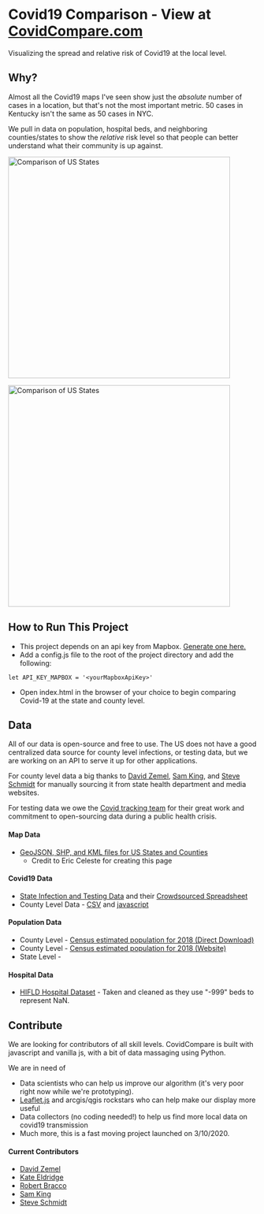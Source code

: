 # Covid19 Comparison - View at <a href="https://covidcompare.com" target="_blank">CovidCompare.com</a>

Visualizing the spread and relative risk of Covid19 at the local level.

## Why?

Almost all the Covid19 maps I've seen show just the *absolute* number of cases in a location, but that's not the most important metric. 50 cases in Kentucky isn't the same as 50 cases in NYC. 

We pull in data on population, hospital beds, and neighboring counties/states to show the *relative* risk level so that people can better understand what their community is up against. 

[<img src="images/states.jpg" alt="Comparison of US States" width=450/>](images/states.jpg)

[<img src="images/counties.jpg" alt="Comparison of US States" width=450/>](images/counties.jpg)

## How to Run This Project
- This project depends on an api key from Mapbox. [Generate one here.](https://docs.mapbox.com/help/how-mapbox-works/access-tokens/)
- Add a config.js file to the root of the project directory and add the following:

```
let API_KEY_MAPBOX = '<yourMapboxApiKey>'
```
- Open index.html in the browser of your choice to begin comparing Covid-19 at the state and county level.

## Data

All of our data is open-source and free to use. The US does not have a good centralized data source for county level infections, or testing data, but we are working on an API to serve it up for other applications.

For county level data a big thanks to [David Zemel](https://www.github.com/dzemel), [Sam King](https://www.github.com/SamSamDataMan), and [Steve Schmidt](https://www.youtube.com/watch?v=yoYZf-lBF_U) for manually sourcing it from state health department and media websites.

For testing data we owe the [Covid tracking team](https://covidtracking.com/about-team/) for their great work and commitment to open-sourcing data during a public health crisis.

#### Map Data 
- [GeoJSON, SHP, and KML files for US States and Counties](https://eric.clst.org/tech/usgeojson/)
  - Credit to Eric Celeste for creating this page

#### Covid19 Data
- [State Infection and Testing Data](https://covidtracking.com/) and their [Crowdsourced Spreadsheet](https://docs.google.com/spreadsheets/u/2/d/e/2PACX-1vRwAqp96T9sYYq2-i7Tj0pvTf6XVHjDSMIKBdZHXiCGGdNC0ypEU9NbngS8mxea55JuCFuua1MUeOj5/pubhtml)
- County Level Data - [CSV](https://github.com/rbracco/covidcompare/blob/master/data/dataCovidCounty.csv) and [javascript](https://github.com/rbracco/covidcompare/blob/master/data/dataCovidCounty.js)

#### Population Data
- County Level - [Census estimated population for 2018 (Direct Download)](https://www2.census.gov/programs-surveys/popest/datasets/2010-2018/counties/totals/co-est2018-alldata.csv)
- County Level - [Census estimated population for 2018 (Website)](https://www.census.gov/data/datasets/time-series/demo/popest/2010s-counties-total.html#par_textimage_70769902)
- State Level - 

#### Hospital Data
- [HIFLD Hospital Dataset](https://hifld-geoplatform.opendata.arcgis.com/datasets/hospitals) - Taken and cleaned as they use "-999" beds to represent NaN. 

## Contribute

We are looking for contributors of all skill levels. CovidCompare is built with javascript and vanilla js, with a bit of data massaging using Python. 

We are in need of 
- Data scientists who can help us improve our algorithm (it's very poor right now while we're prototyping).
- [Leaflet.js](https://leafletjs.com/) and arcgis/qgis rockstars who can help make our display more useful
- Data collectors (no coding needed!) to help us find more local data on covid19 transmission
- Much more, this is a fast moving project launched on 3/10/2020.

#### Current Contributors
- [David Zemel](https://www.github.com/dzemel)
- [Kate Eldridge](https://www.github.com/keldri)
- [Robert Bracco](https://www.github.com/rbracco)
- [Sam King](https://www.github.com/SamSamDataMan)
- [Steve Schmidt](https://www.youtube.com/watch?v=yoYZf-lBF_U)
